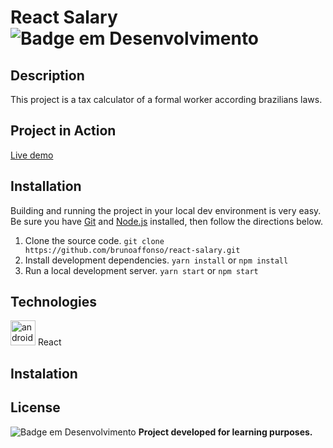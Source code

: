 # React Salary   ![Badge em Desenvolvimento](https://img.shields.io/badge/Status-Finished-green)
## Description
This project is a tax calculator of a formal worker according brazilians laws.

## Project in Action
[Live demo](http://brunoaffonso.com/react-salary)

## Installation
Building and running the project in your local dev environment is very easy. Be sure you have [Git](https://git-scm.com/downloads) and [Node.js](https://nodejs.org/) installed, then follow the directions below.

1. Clone the source code.
	`git clone https://github.com/brunoaffonso/react-salary.git`
2. Install development dependencies.
	`yarn install` or `npm install`
3. Run a local development server.
	`yarn start` or `npm start`

## Technologies
<a href="https://reactjs.org/" target="_blank"> <img src="https://cdn.worldvectorlogo.com/logos/react-2.svg" alt="androidStudio" width="40" height="40"/></a>
React

## Instalation

## License
![Badge em Desenvolvimento](https://img.shields.io/badge/Licence-MIT-green)
**Project developed for learning purposes.**
